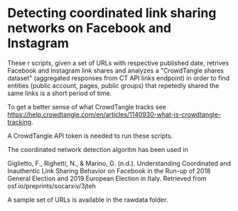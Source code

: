 # Detecting coordinated link sharing networks on Facebook and Instagram
These r scripts, given a set of URLs with respective published date, retrives Facebook and Instagram link shares and analyzes a "CrowdTangle shares dataset" (aggregated responses from <A FREF="https://github.com/CrowdTangle/API/wiki/Links">CT API links endpoint</A>) in order to find entities (public account, pages, public groups) that repetedly shared the same links is a short period of time.

To get a better sense of what CrowdTangle tracks see https://help.crowdtangle.com/en/articles/1140930-what-is-crowdtangle-tracking.

A CrowdTangle API token is needed to run these scripts.

The coordinated network detection algoritm has been used in

Giglietto, F., Righetti, N., & Marino, G. (n.d.). Understanding Coordinated and Inauthentic Link Sharing Behavior on Facebook in the Run-up of 2018 General Election and 2019 European Election in Italy. Retrieved from osf.io/preprints/socarxiv/3jteh

A sample set of URLs is available in the rawdata folder.
